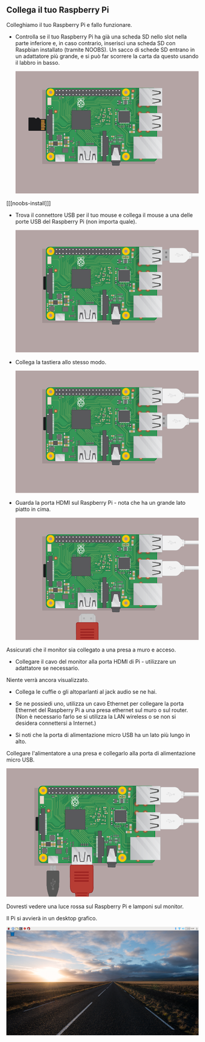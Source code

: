 ## Collega il tuo Raspberry Pi

Colleghiamo il tuo Raspberry Pi e fallo funzionare.

+ Controlla se il tuo Raspberry Pi ha già una scheda SD nello slot nella parte inferiore e, in caso contrario, inserisci una scheda SD con Raspbian installato (tramite NOOBS). Un sacco di schede SD entrano in un adattatore più grande, e si può far scorrere la carta da questo usando il labbro in basso.
    
    ![immagine dello schermo](images/pi-sd.png)

[[[noobs-install]]]

+ Trova il connettore USB per il tuo mouse e collega il mouse a una delle porte USB del Raspberry Pi (non importa quale).
    
    ![immagine dello schermo](images/pi-mouse.png)

+ Collega la tastiera allo stesso modo.
    
    ![immagine dello schermo](images/pi-keyboard.png)

+ Guarda la porta HDMI sul Raspberry Pi - nota che ha un grande lato piatto in cima.
    
    ![immagine dello schermo](images/pi-hdmi.png)

Assicurati che il monitor sia collegato a una presa a muro e acceso.

+ Collegare il cavo del monitor alla porta HDMI di Pi - utilizzare un adattatore se necessario.

Niente verrà ancora visualizzato.

+ Collega le cuffie o gli altoparlanti al jack audio se ne hai.

+ Se ne possiedi uno, utilizza un cavo Ethernet per collegare la porta Ethernet del Raspberry Pi a una presa ethernet sul muro o sul router. (Non è necessario farlo se si utilizza la LAN wireless o se non si desidera connettersi a Internet.)

+ Si noti che la porta di alimentazione micro USB ha un lato più lungo in alto.

Collegare l'alimentatore a una presa e collegarlo alla porta di alimentazione micro USB.

![immagine dello schermo](images/pi-power.png)

Dovresti vedere una luce rossa sul Raspberry Pi e lamponi sul monitor.

Il Pi si avvierà in un desktop grafico.

![immagine dello schermo](images/pi-desktop.png)